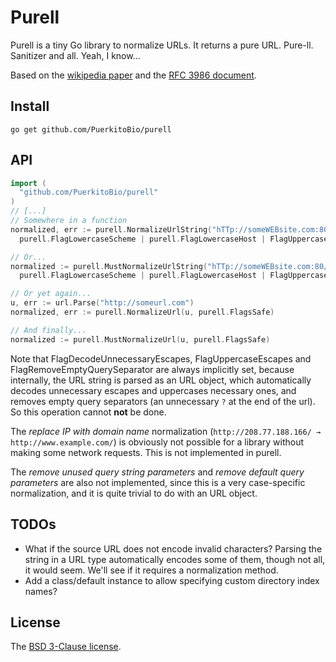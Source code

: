 # Purell

Purell is a tiny Go library to normalize URLs. It returns a pure URL. Pure-ll. Sanitizer and all. Yeah, I know...

Based on the [wikipedia paper][wiki] and the [RFC 3986 document][rfc].

## Install

`go get github.com/PuerkitoBio/purell`

## API

```go
import (
  "github.com/PuerkitoBio/purell"
)
// [...]
// Somewhere in a function
normalized, err := purell.NormalizeUrlString("hTTp://someWEBsite.com:80/Amazing%3a/url/",
  purell.FlagLowercaseScheme | purell.FlagLowercaseHost | FlagUppercaseEscapes)

// Or...
normalized := purell.MustNormalizeUrlString("hTTp://someWEBsite.com:80/Amazing%3a/url/",
  purell.FlagLowercaseScheme | purell.FlagLowercaseHost | FlagUppercaseEscapes)

// Or yet again...
u, err := url.Parse("http://someurl.com")
normalized, err := purell.NormalizeUrl(u, purell.FlagsSafe)

// And finally...
normalized := purell.MustNormalizeUrl(u, purell.FlagsSafe)

```

Note that FlagDecodeUnnecessaryEscapes, FlagUppercaseEscapes and FlagRemoveEmptyQuerySeparator are always implicitly set, because internally, the URL string is parsed as an URL object, which automatically decodes unnecessary escapes and uppercases necessary ones, and removes empty query separators (an unnecessary `?` at the end of the url). So this operation cannot **not** be done.

The *replace IP with domain name* normalization (`http://208.77.188.166/ → http://www.example.com/`) is obviously not possible for a library without making some network requests. This is not implemented in purell.

The *remove unused query string parameters* and *remove default query parameters* are also not implemented, since this is a very case-specific normalization, and it is quite trivial to do with an URL object.

## TODOs

*    What if the source URL does not encode invalid characters? Parsing the string in a URL type automatically encodes some of them, though not all, it would seem. We'll see if it requires a normalization method.
*    Add a class/default instance to allow specifying custom directory index names?

## License

The [BSD 3-Clause license][bsd].

[bsd]: http://opensource.org/licenses/BSD-3-Clause
[wiki]: http://en.wikipedia.org/wiki/URL_normalization
[rfc]: http://tools.ietf.org/html/rfc3986#section-6
